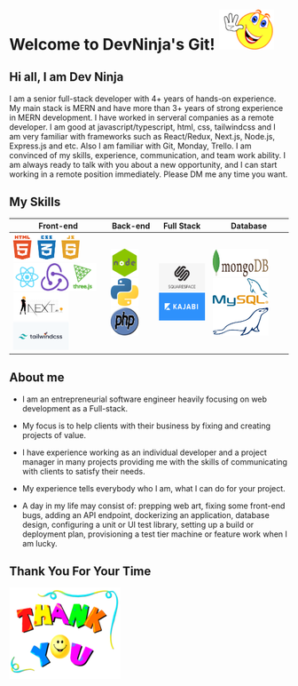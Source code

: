# Welcome to DevNinja's Git! <img src="./asset/welcome.gif" width="100px">
<!-- <a target="blank" href="https://profile-counter.glitch.me/happycodinglover/count.svg"><p align="center">❤ Visitor Counts ❤<br><br> <img src="https://profile-counter.glitch.me/happycodinglover/count.svg" /></a> -->

## Hi all, I am Dev Ninja
I am a senior full-stack developer with 4+ years of hands-on experience.
My main stack is MERN and have more than 3+ years of strong experience in MERN development.
I have worked in serveral companies as a remote developer.
I am good at javascript/typescript, html, css, tailwindcss and I am very familiar with frameworks such as React/Redux, Next.js, Node.js, Express.js and etc.
Also I am familiar with Git, Monday, Trello.
I am convinced of my skills, experience, communication, and team work ability.
I am always ready to talk with you about a new opportunity, and I can start working in a remote position immediately.
Please DM me any time you want.
 
## My Skills

|  Front-end   | Back-end   |  Full Stack   | Database   |
| ----------- | ----------- | ----------- | ----------- |
| <img src="./asset/frontend/htmlcssjs.png" width=120px height=50px><img src="./asset/frontend/react.png" width=50px height=50px><img src="./asset/frontend/redux.png" width=50px height=50px><img src="./asset/frontend/threejs.png" width=50px height=50px><img src="./asset/frontend/nextjs.png" width=100px height=50px><img src="./asset/frontend/tailwind.png" width=100px height=50px>      | <img src="./asset/backend/node.png" width=50px height=50px><img src="./asset/backend/python.png" width=50px height=50px><img src="./asset/backend/php.png" width=50px height=50px>      | <img src="./asset/fullstack/squarespace.png" width=100px height=50px><img src="./asset/fullstack/kajabi.png" width=100px height=50px>       | <img src="./asset/db/mongodb.png" width=100px height=50px><img src="./asset/db/mysql.png" width=100px height=50px><img src="./asset/db/mariadb.png" width=100px height=50px>       |

## About me
* I am an entrepreneurial software engineer heavily focusing on web development as a Full-stack.
* My focus is to help clients with their business by fixing and creating projects of value.
* I have experience working as an individual developer and a project manager in many projects providing me with the skills of communicating with clients to satisfy their needs.
* My experience tells everybody who I am, what I can do for your project.

* A day in my life may consist of: prepping web art, fixing some front-end bugs, adding an API endpoint, dockerizing an application, database design, configuring a unit or UI test library, setting up a build or deployment plan, provisioning a test tier machine or feature work when I am lucky.

## Thank You For Your Time
<img src="./asset/thankyou.gif" width="200px">
